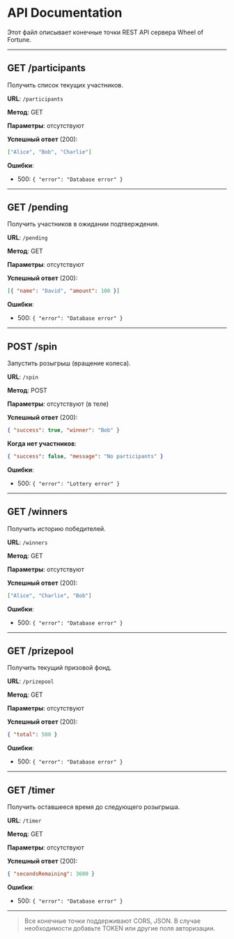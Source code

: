 # API Documentation

Этот файл описывает конечные точки REST API сервера Wheel of Fortune.

---

## GET /participants
Получить список текущих участников.

**URL**: `/participants`

**Метод**: GET

**Параметры**: отсутствуют

**Успешный ответ** (200):
```json
["Alice", "Bob", "Charlie"]
```

**Ошибки**:
- 500: `{ "error": "Database error" }`

---

## GET /pending
Получить участников в ожидании подтверждения.

**URL**: `/pending`

**Метод**: GET

**Параметры**: отсутствуют

**Успешный ответ** (200):
```json
[{ "name": "David", "amount": 100 }]
```

**Ошибки**:
- 500: `{ "error": "Database error" }`

---

## POST /spin
Запустить розыгрыш (вращение колеса).

**URL**: `/spin`

**Метод**: POST

**Параметры**: отсутствуют (в теле)

**Успешный ответ** (200):
```json
{ "success": true, "winner": "Bob" }
```
**Когда нет участников**:
```json
{ "success": false, "message": "No participants" }
```

**Ошибки**:
- 500: `{ "error": "Lottery error" }`

---

## GET /winners
Получить историю победителей.

**URL**: `/winners`

**Метод**: GET

**Параметры**: отсутствуют

**Успешный ответ** (200):
```json
["Alice", "Charlie", "Bob"]
```

**Ошибки**:
- 500: `{ "error": "Database error" }`

---

## GET /prizepool
Получить текущий призовой фонд.

**URL**: `/prizepool`

**Метод**: GET

**Параметры**: отсутствуют

**Успешный ответ** (200):
```json
{ "total": 500 }
```

**Ошибки**:
- 500: `{ "error": "Database error" }`

---

## GET /timer
Получить оставшееся время до следующего розыгрыша.

**URL**: `/timer`

**Метод**: GET

**Параметры**: отсутствуют

**Успешный ответ** (200):
```json
{ "secondsRemaining": 3600 }
```

**Ошибки**:
- 500: `{ "error": "Database error" }`

---

> Все конечные точки поддерживают CORS, JSON. В случае необходимости добавьте TOKEN или другие поля авторизации.

